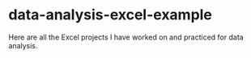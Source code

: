 # data-analysis-excel-example
Here are all the Excel projects I have worked on and practiced for data analysis.
